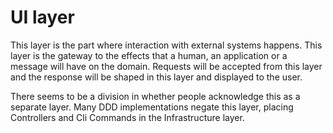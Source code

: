 # UI layer

This layer is the part where interaction with external systems happens. This layer is the gateway to the effects that
a human, an application or a message will have on the domain. Requests will be accepted from this layer and the 
response will be shaped in this layer and displayed to the user.

There seems to be a division in whether people acknowledge this as a separate layer. Many DDD implementations negate
this layer, placing Controllers and Cli Commands in the Infrastructure layer. 
